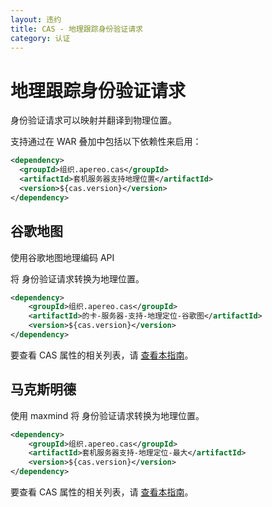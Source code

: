 ```yaml
---
layout: 违约
title: CAS - 地理跟踪身份验证请求
category: 认证
---
```


# 地理跟踪身份验证请求

身份验证请求可以映射并翻译到物理位置。

支持通过在 WAR 叠加中包括以下依赖性来启用：

```xml
<dependency>
  <groupId>组织.apereo.cas</groupId>
  <artifactId>套机服务器支持地理位置</artifactId>
  <version>${cas.version}</version>
</dependency>
```

## 谷歌地图

使用谷歌地图地理编码 API</a>

将 身份验证请求转换为地理位置。</p> 



```xml
<dependency>
    <groupId>组织.apereo.cas</groupId>
    <artifactId>的卡-服务器-支持-地理定位-谷歌图</artifactId>
    <version>${cas.version}</version>
</dependency>
```


要查看 CAS 属性的相关列表，请 [查看本指南](../configuration/Configuration-Properties.html#googlemaps-geotracking)。



## 马克斯明德

使用 maxmind</a> 将 身份验证请求转换为地理位置。</p> 



```xml
<dependency>
    <groupId>组织.apereo.cas</groupId>
    <artifactId>套机服务器支持-地理定位-最大</artifactId>
    <version>${cas.version}</version>
</dependency>
```


要查看 CAS 属性的相关列表，请 [查看本指南](../configuration/Configuration-Properties.html#maxmind-geotracking)。

